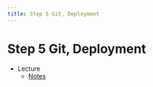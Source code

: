 ```yaml
---
title: Step 5 Git, Deployment
---
```


# Step 5 **Git, Deployment**

- Lecture
  * [Notes](../../notes/5/)